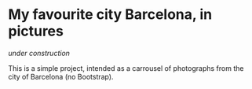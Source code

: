 # My favourite city Barcelona, in pictures

*under construction*

This is a simple project, intended as a carrousel of photographs from the city of Barcelona (no Bootstrap).
